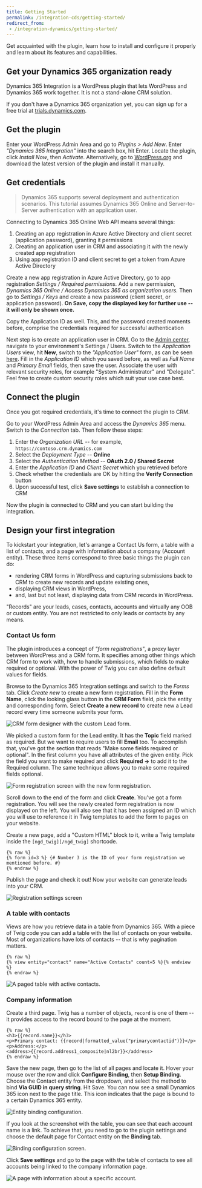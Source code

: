```yaml
---
title: Getting Started
permalink: /integration-cds/getting-started/
redirect_from:
 - /integration-dynamics/getting-started/
---
```


<p class="lead">Get acquainted with the plugin, learn how to install and configure it properly and learn about its features and capabilities.</p>

## Get your Dynamics 365 organization ready

Dynamics 365 Integration is a WordPress plugin that lets WordPress and Dynamics 365 work together. It is not a stand-alone CRM solution.

If you don't have a Dynamics 365 organization yet, you can sign up for a free trial at [trials.dynamics.com](https://trials.dynamics.com/).

## Get the plugin

Enter your WordPress Admin Area and go to *Plugins > Add New*. Enter *"Dynamics 365 Integration"* into the search box, hit Enter. Locate the plugin, click *Install Now*, then *Activate*. Alternatively, go to [WordPress.org](https://wordpress.org/plugins/integration-cds/) and download the latest version of the plugin and install it manually.

## Get credentials

> Dynamics 365 supports several deployment and authentication scenarios. This tutorial assumes Dynamics 365 Online and Server-to-Server authentication with an application user.

Connecting to Dynamics 365 Online Web API means several things:

1. Creating an app registration in Azure Active Directory and client secret (application password), granting it permissions
2. Creating an application user in CRM and associating it with the newly created app registration
3. Using app registration ID and client secret to get a token from Azure Active Directory

Create a new app registration in Azure Active Directory, go to app registration *Settings / Required permissions.* Add a new permission, *Dynamics 365 Online / Access Dynamics 365 as organization users.* Then go to *Settings / Keys* and create a new password (client secret, or application password). **On Save, copy the displayed key for further use -- it will only be shown once.**

Copy the Application ID as well. This, and the password created moments before, comprise the credentials required for successful authentication

Next step is to create an application user in CRM. Go to the [Admin center](https://admin.powerplatform.microsoft.com/), navigate to your environment's Settings / Users. Switch to the *Application Users* view, hit **New**, switch to the *"Application User"* form, as can be seen [here](https://docs.microsoft.com/en-us/dynamics365/customer-engagement/developer/use-multi-tenant-server-server-authentication#manually-create-a--application-user). Fill in the *Application ID* which you saved before, as well as *Full Name* and *Primary Email* fields, then save the user. Associate the user with relevant security roles, for example "System Administrator" and "Delegate". Feel free to create custom security roles which suit your use case best.

## Connect the plugin

Once you got required credentials, it's time to connect the plugin to CRM.

Go to your WordPress Admin  Area and access the *Dynamics 365* menu. Switch to the *Connection* tab. Then follow these steps:

1. Enter the *Organization URL* -- for example, `https://contoso.crm.dynamics.com`
2. Select the *Deployment Type* -- **Online**
3. Select the *Authentication Method* -- **OAuth 2.0 / Shared Secret**
4. Enter the *Application ID* and *Client Secret* which you retrieved before
5. Check whether the credentials are OK by hitting the **Verify Connection** button
6. Upon successful test, click **Save settings** to establish a connection to CRM

Now the plugin is connected to CRM and you can start building the integration.

## Design your first integration

To kickstart your integration, let's arrange a Contact Us form, a table with a list of contacts, and a page with information about a company (Account entity). These three items correspond to three basic things the plugin can do:

- rendering CRM forms in WordPress and capturing submissions back to CRM to create new records and update existing ones,
- displaying CRM views in WordPress,
- and, last but not least, displaying data from CRM records in WordPress.

"Records" are your leads, cases, contacts, accounts and virtually any OOB or custom entity. You are not restricted to only leads or contacts by any means.

### Contact Us form

The plugin introduces a concept of *"form registrations"*, a proxy layer between WordPress and a CRM form. It specifies among other things which CRM form to work with, how to handle submissions, which fields to make required or optional. With the power of Twig you can also define default values for fields.

Browse to the Dynamics 365 Integration settings and switch to the *Forms* tab. Click *Create new* to create a new form registration. Fill in the **Form Name**, click the looking glass button in the **CRM Form** field, pick the entity and corresponding form. Select **Create a new record** to create new a Lead record every time someone submits your form.

![CRM form designer with the custom Lead form.](/img/integration-cds/getting-started/crm-form.png)

We picked a custom form for the Lead entity. It has the **Topic** field marked as required. But we want to require users to fill **Email** too. To accomplish that, you've got the section that reads "Make some fields required or optional". In the first column you have all attributes of the given entity. Pick the field you want to make required and click **Required &rarr;** to add it to the Required column. The same technique allows you to make some required fields optional.

![Form registration screen with the new form registration.](/img/integration-cds/getting-started/form-registration.png)

Scroll down to the end of the form and click **Create**. You've got a form registration. You will see the newly created form registration is now displayed on the left. You will also see that it has been assigned an ID which you will use to reference it in Twig templates to add the form to pages on your website.

Create a new page, add a "Custom HTML" block to it, write a Twig template inside the `[ngd_twig][/ngd_twig]` shortcode.

```twig
{% raw %}
{% form id=3 %} {# Number 3 is the ID of your form registration we mentioned before. #}
{% endraw %}
```

Publish the page and check it out! Now your website can generate leads into your CRM.

![Registration settings screen](/img/integration-cds/getting-started/contact-us.png)

### A table with contacts

Views are how you retrieve data in a table from Dynamics 365. With a piece of Twig code you can add a table with the list of contacts on your website. Most of organizations have lots of contacts -- that is why pagination matters.

```twig
{% raw %}
{% view entity="contact" name="Active Contacts" count=5 %}{% endview %}
{% endraw %}
```

![A paged table with active contacts.](/img/integration-cds/getting-started/view.png)

### Company information

Create a third page. Twig has a number of objects, `record` is one of them -- it provides access to the record bound to the page at the moment.

```twig
{% raw %}
<h3>{{record.name}}</h3>
<p>Primary contact: {{record|formatted_value("primarycontactid")}}</p>
<p>Address:</p>
<address>{{record.address1_composite|nl2br}}</address>
{% endraw %}
```

Save the new page, then go to the list of all pages and locate it. Hover your mouse over the row and click **Configure Binding**, then **Setup Binding**. Choose the Contact entity from the dropdown, and select the method to bind **Via GUID in query string**. Hit Save. You can now see a small Dynamics 365 icon next to the page title. This icon indicates that the page is bound to a certain Dynamics 365 entity.

![Entity binding configuration.](/img/integration-cds/getting-started/page-binding.png)

If you look at the screenshot with the table, you can see that each account name is a link. To achieve that, you need to go to the plugin settings and choose the default page for Contact entity on the **Binding** tab.

![Binding configuration screen.](/img/integration-cds/getting-started/binding-settings.png)

Click **Save settings** and go to the page with the table of contacts to see all accounts being linked to the company information page.

![A page with information about a specific account.](/img/integration-cds/getting-started/bound-page.png)
